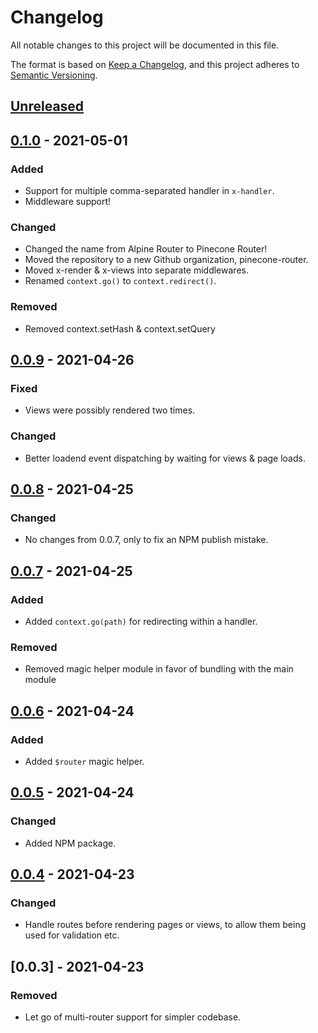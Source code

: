 # Changelog

All notable changes to this project will be documented in this file.

The format is based on [Keep a Changelog](https://keepachangelog.com/en/1.0.0/),
and this project adheres to [Semantic Versioning](https://semver.org/spec/v2.0.0.html).

## [Unreleased]

## [0.1.0] - 2021-05-01

### Added

-   Support for multiple comma-separated handler in `x-handler`.
-	Middleware support!

### Changed
-	Changed the name from Alpine Router to Pinecone Router!
-	Moved the repository to a new Github organization, pinecone-router.
-	Moved x-render & x-views into separate middlewares.
-   Renamed `context.go()` to `context.redirect()`.

### Removed

-   Removed context.setHash & context.setQuery

## [0.0.9] - 2021-04-26

### Fixed

-   Views were possibly rendered two times.

### Changed

-   Better loadend event dispatching by waiting for views & page loads.

## [0.0.8] - 2021-04-25

### Changed

-   No changes from 0.0.7, only to fix an NPM publish mistake.

## [0.0.7] - 2021-04-25

### Added

-   Added `context.go(path)` for redirecting within a handler.

### Removed

-   Removed magic helper module in favor of bundling with the main module

## [0.0.6] - 2021-04-24

### Added

-   Added `$router` magic helper.

## [0.0.5] - 2021-04-24

### Changed

-   Added NPM package.

## [0.0.4] - 2021-04-23

### Changed

-   Handle routes before rendering pages or views, to allow them being used for validation etc.

## [0.0.3] - 2021-04-23

### Removed

-   Let go of multi-router support for simpler codebase.

[unreleased]: https://github.com/olivierlacan/keep-a-changelog/compare/v0.0.9...HEAD
[0.0.4]: https://github.com/olivierlacan/keep-a-changelog/compare/v0.0.2...v0.0.4
[0.0.5]: https://github.com/olivierlacan/keep-a-changelog/compare/v0.0.4...v0.0.5
[0.0.6]: https://github.com/olivierlacan/keep-a-changelog/compare/v0.0.5..v0.0.6
[0.0.7]: https://github.com/olivierlacan/keep-a-changelog/compare/v0.0.6..v0.0.7
[0.0.8]: https://github.com/olivierlacan/keep-a-changelog/compare/v0.0.7..v0.0.8
[0.0.9]: https://github.com/olivierlacan/keep-a-changelog/compare/v0.0.8..v0.0.9
[0.1.0]: https://github.com/olivierlacan/keep-a-changelog/compare/v0.0.9..v0.1.0